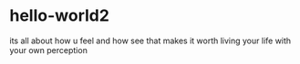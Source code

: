 
# hello-world2
its all about how u feel and how see that makes it worth living your life with your own perception
